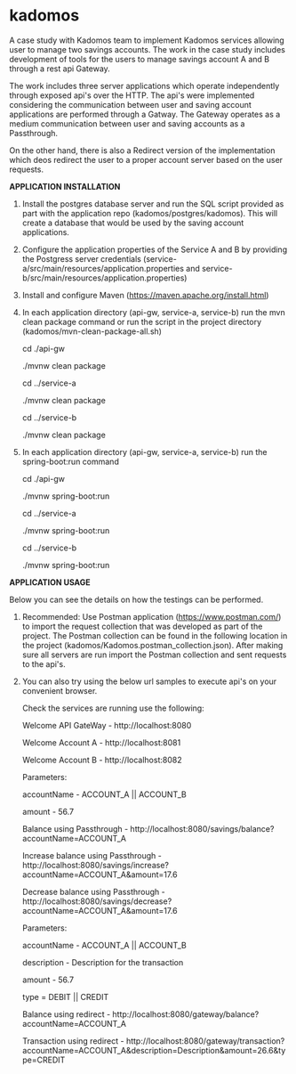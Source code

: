 # kadomos
A case study with Kadomos team to implement Kadomos services allowing user to manage two savings accounts. The work in the case study includes development of tools for the users to manage savings account A and B through a rest api Gateway. 

The work includes three server applications which operate independently through exposed api's over the HTTP. The api's were implemented considering the communication between user and saving account applications are performed through a Gatway. The Gateway operates as a medium communication between user and saving accounts as a Passthrough.

On the other hand, there is also a Redirect version of the implementation which deos redirect the user to a proper account server based on the user requests.

**APPLICATION INSTALLATION**
1. Install the postgres database server and run the SQL script provided as part with the application repo (kadomos/postgres/kadomos). This will create a database that would be used by the saving account applications.
2. Configure the application properties of the Service A and B by providing the Postgress server credentials (service-a/src/main/resources/application.properties and service-b/src/main/resources/application.properties) 
3. Install and configure Maven (https://maven.apache.org/install.html)
4. In each application directory (api-gw, service-a, service-b) run the mvn clean package command or run the script in the project directory (kadomos/mvn-clean-package-all.sh)
    

    cd ./api-gw

    ./mvnw clean package
    
    cd ../service-a

    ./mvnw clean package
    
    cd ../service-b

    ./mvnw clean package

    

5. In each application directory (api-gw, service-a, service-b) run the spring-boot:run command


    cd ./api-gw

    ./mvnw spring-boot:run
    
    cd ../service-a

    ./mvnw spring-boot:run
    
    cd ../service-b

    ./mvnw spring-boot:run



**APPLICATION USAGE**

Below you can see the details on how the testings can be performed.
1. Recommended: Use Postman application (https://www.postman.com/) to import the request collection that was developed as part of the project. The Postman collection can be found in the following location in the project (kadomos/Kadomos.postman_collection.json). After making sure all servers are run import the Postman collection and sent requests to the api's.
2. You can also try using the below url samples to execute api's on your convenient browser.
   

    Check the services are running use the following:

    Welcome API GateWay - http://localhost:8080

    Welcome Account A - http://localhost:8081

    Welcome Account B - http://localhost:8082


    Parameters: 

    accountName - ACCOUNT_A || ACCOUNT_B

    amount - 56.7

    
    Balance using Passthrough - http://localhost:8080/savings/balance?accountName=ACCOUNT_A

    Increase balance using Passthrough - http://localhost:8080/savings/increase?accountName=ACCOUNT_A&amount=17.6

    Decrease balance using Passthrough - http://localhost:8080/savings/decrease?accountName=ACCOUNT_A&amount=17.6

    
    
    Parameters:

    accountName - ACCOUNT_A || ACCOUNT_B

    description - Description for the transaction

    amount - 56.7

    type = DEBIT || CREDIT

    
    Balance using redirect - http://localhost:8080/gateway/balance?accountName=ACCOUNT_A

    Transaction using redirect - http://localhost:8080/gateway/transaction?accountName=ACCOUNT_A&description=Description&amount=26.6&type=CREDIT





